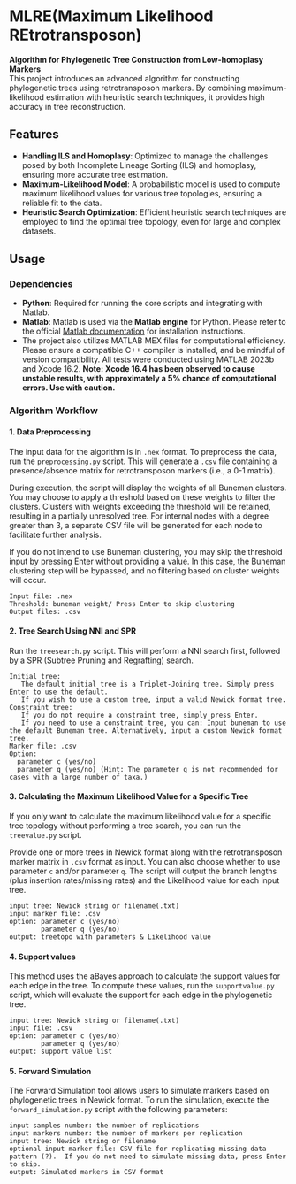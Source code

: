 # MLRE(Maximum Likelihood REtrotransposon)

**Algorithm for Phylogenetic Tree Construction from Low-homoplasy Markers**  
This project introduces an advanced algorithm for constructing phylogenetic trees using retrotransposon markers. By combining maximum-likelihood estimation with heuristic search techniques, it provides high accuracy in tree reconstruction.


## Features

- **Handling ILS and Homoplasy**: Optimized to manage the challenges posed by both Incomplete Lineage Sorting (ILS) and homoplasy, ensuring more accurate tree estimation.  
- **Maximum-Likelihood Model**: A probabilistic model is used to compute maximum likelihood values for various tree topologies, ensuring a reliable fit to the data.
- **Heuristic Search Optimization**: Efficient heuristic search techniques are employed to find the optimal tree topology, even for large and complex datasets.

## Usage

### Dependencies
- **Python**: Required for running the core scripts and integrating with Matlab.
- **Matlab**: Matlab is used via the **Matlab engine** for Python. Please refer to the official [Matlab documentation](https://www.mathworks.com/help/matlab/matlab-engine-for-python.html) for installation instructions.
- The project also utilizes MATLAB MEX files for computational efficiency. Please ensure a compatible C++ compiler is installed, and be mindful of version compatibility. All tests were conducted using MATLAB 2023b and Xcode 16.2. **Note: Xcode 16.4 has been observed to cause unstable results, with approximately a 5% chance of computational errors. Use with caution.**

### Algorithm Workflow


#### 1. Data Preprocessing

The input data for the algorithm is in `.nex` format. To preprocess the data, run the `preprocessing.py` script. This will generate a `.csv` file containing a presence/absence matrix for retrotransposon markers (i.e., a 0-1 matrix).

During execution, the script will display the weights of all Buneman clusters. You may choose to apply a threshold based on these weights to filter the clusters. Clusters with weights exceeding the threshold will be retained, resulting in a partially unresolved tree. For internal nodes with a degree greater than 3, a separate CSV file will be generated for each node to facilitate further analysis.

If you do not intend to use Buneman clustering, you may skip the threshold input by pressing Enter without providing a value. In this case, the Buneman clustering step will be bypassed, and no filtering based on cluster weights will occur.

```
Input file: .nex  
Threshold: buneman weight/ Press Enter to skip clustering
Output files: .csv
```


#### 2. Tree Search Using NNI and SPR

Run the `treesearch.py` script. This will perform a NNI search first, followed by a SPR (Subtree Pruning and Regrafting) search. 

```
Initial tree:
   The default initial tree is a Triplet-Joining tree. Simply press Enter to use the default.
   If you wish to use a custom tree, input a valid Newick format tree.
Constraint tree:
   If you do not require a constraint tree, simply press Enter.
   If you need to use a constraint tree, you can: Input buneman to use the default Buneman tree. Alternatively, input a custom Newick format tree.
Marker file: .csv 
Option:
  parameter c (yes/no)  
  parameter q (yes/no) (Hint: The parameter q is not recommended for cases with a large number of taxa.)
```


#### 3. Calculating the Maximum Likelihood Value for a Specific Tree

If you only want to calculate the maximum likelihood value for a specific tree topology without performing a tree search, you can run the `treevalue.py` script. 

Provide one or more trees in Newick format along with the retrotransposon marker matrix in `.csv` format as input. You can also choose whether to use parameter `c` and/or parameter `q`. The script will output the branch lengths (plus insertion rates/missing rates) and the Likelihood value for each input tree.

```
input tree: Newick string or filename(.txt)
input marker file: .csv 
option: parameter c (yes/no)  
        parameter q (yes/no)     
output: treetopo with parameters & Likelihood value
```


#### 4. Support values
This method uses the aBayes approach to calculate the support values for each edge in the tree. To compute these values, run the `supportvalue.py` script, which will evaluate the support for each edge in the phylogenetic tree.
```
input tree: Newick string or filename(.txt)
input file: .csv
option: parameter c (yes/no)
        parameter q (yes/no)
output: support value list
```

#### 5. Forward Simulation
The Forward Simulation tool allows users to simulate markers based on phylogenetic trees in Newick format. 
To run the simulation, execute the `forward_simulation.py` script with the following parameters:
```
input samples number: the number of replications
input markers number: the number of markers per replication
input tree: Newick string or filename
optional input marker file: CSV file for replicating missing data pattern (?).  If you do not need to simulate missing data, press Enter to skip.
output: Simulated markers in CSV format
```



